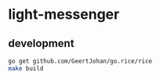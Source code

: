 # light-messenger

## development

```bash
go get github.com/GeertJohan/go.rice/rice
make build
```
